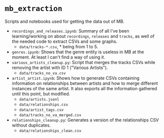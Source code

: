 # `mb_extraction`

Scripts and notebooks used for getting the data out of MB.

- `recordings_and_releases.ipynb`: Summary of all I've been learning/working on about `recordings`, `releases` and `tracks`, as well of the needed code to extract CSVs and some graphs.
    - `data/tracks-*.csv`, * being from 1 to 5.
- `genres.ipynb`: Shows that the genre entity is useless in MB at the moment. At least I can't find a way of using it.
- `various_artists_cleanup.py`: Script that merges the tracks CSVs while removing the artist with ID 1 ("Various Artists").
    - `data/tracks_no_va.csv`
- `artist_artist.ipynb`: Shows how to generate CSVs containing information on relationships between artists and how to merge different instances of the same artist. It also exports all the information gathered until this point, but modified.
    - `data/artists.jsonl`
    - `data/relationships.csv`
    - `data/artist_tags.csv`
    - `data/tracks_no_va_merged.csv`
- `relationships_cleanup.py`: Generates a version of the relationships CSV without duplicates.
    - `data/relationships_clean.csv`